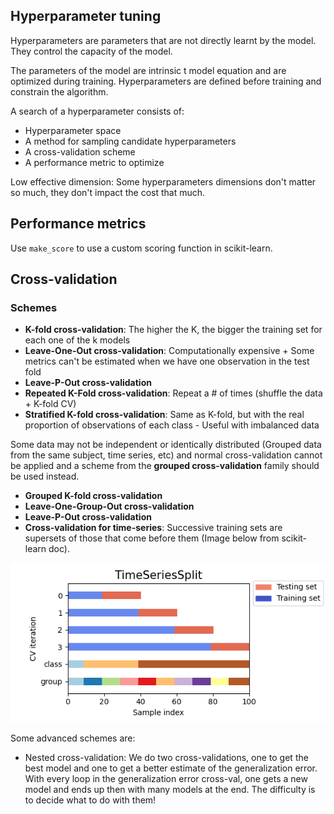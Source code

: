 ## Hyperparameter tuning

Hyperparameters are parameters that are not directly learnt by the model. They control the capacity of the model.

The parameters of the model are intrinsic t model equation and are optimized during training. Hyperparameters are defined before training and constrain the algorithm.

A search of a hyperparameter consists of:

- Hyperparameter space
- A method for sampling candidate hyperparameters
- A cross-validation scheme
- A performance metric to optimize

Low effective dimension: Some hyperparameters dimensions don't matter so much, they don't impact the cost that much.

## Performance metrics

Use `make_score` to use a custom scoring function in scikit-learn.

## Cross-validation

### Schemes

- **K-fold cross-validation**: The higher the K, the bigger the training set for each one of the k models 
- **Leave-One-Out cross-validation**: Computationally expensive + Some metrics can't be estimated when we have one observation in the test fold
- **Leave-P-Out cross-validation**
- **Repeated K-Fold cross-validation**: Repeat a # of times (shuffle the data + K-fold CV)
- **Stratified K-fold cross-validation**: Same as K-fold, but with the real proportion of observations of each class - Useful with imbalanced data

Some data may not be independent or identically distributed (Grouped data from the same subject, time series, etc) and normal cross-validation cannot be applied and a scheme from the **grouped cross-validation** family should be used instead. 

- **Grouped K-fold cross-validation**
- **Leave-One-Group-Out cross-validation**
- **Leave-P-Out cross-validation**
- **Cross-validation for time-series**: Successive training sets are supersets of those that come before them (Image below from scikit-learn doc).

![image-20210811220550203](_assets/Notes/image-20210811220550203.png)

Some advanced schemes are:

- Nested cross-validation: We do two cross-validations, one to get the best model and one to get a better estimate of the generalization error. With every loop in the generalization error cross-val, one gets a new model and ends up then with many models at the end. The difficulty is to decide what to do with them!

